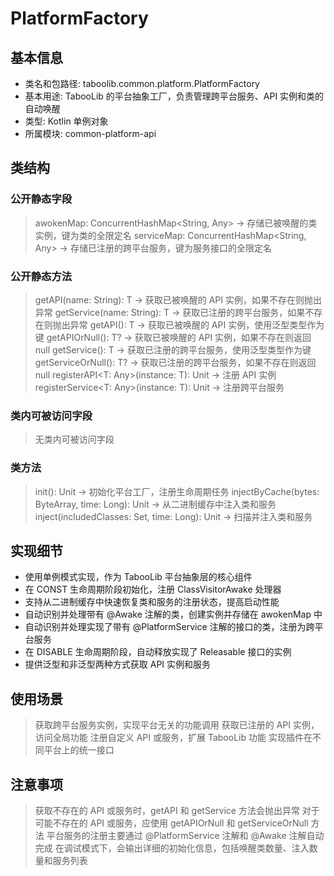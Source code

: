 # PlatformFactory
## 基本信息 
- 类名和包路径: taboolib.common.platform.PlatformFactory
- 基本用途: TabooLib 的平台抽象工厂，负责管理跨平台服务、API 实例和类的自动唤醒
- 类型: Kotlin 单例对象
- 所属模块: common-platform-api

## 类结构 
### 公开静态字段 
> awokenMap: ConcurrentHashMap<String, Any> -> 存储已被唤醒的类实例，键为类的全限定名
> serviceMap: ConcurrentHashMap<String, Any> -> 存储已注册的跨平台服务，键为服务接口的全限定名

### 公开静态方法 
> getAPI<T>(name: String): T -> 获取已被唤醒的 API 实例，如果不存在则抛出异常
> getService<T>(name: String): T -> 获取已注册的跨平台服务，如果不存在则抛出异常
> getAPI<T>(): T -> 获取已被唤醒的 API 实例，使用泛型类型作为键
> getAPIOrNull<T>(): T? -> 获取已被唤醒的 API 实例，如果不存在则返回 null
> getService<T>(): T -> 获取已注册的跨平台服务，使用泛型类型作为键
> getServiceOrNull<T>(): T? -> 获取已注册的跨平台服务，如果不存在则返回 null
> registerAPI<T: Any>(instance: T): Unit -> 注册 API 实例
> registerService<T: Any>(instance: T): Unit -> 注册跨平台服务

### 类内可被访问字段 
> 无类内可被访问字段

### 类方法
> init(): Unit -> 初始化平台工厂，注册生命周期任务
> injectByCache(bytes: ByteArray, time: Long): Unit -> 从二进制缓存中注入类和服务
> inject(includedClasses: Set<ReflexClass>, time: Long): Unit -> 扫描并注入类和服务

## 实现细节
- 使用单例模式实现，作为 TabooLib 平台抽象层的核心组件
- 在 CONST 生命周期阶段初始化，注册 ClassVisitorAwake 处理器
- 支持从二进制缓存中快速恢复类和服务的注册状态，提高启动性能
- 自动识别并处理带有 @Awake 注解的类，创建实例并存储在 awokenMap 中
- 自动识别并处理实现了带有 @PlatformService 注解的接口的类，注册为跨平台服务
- 在 DISABLE 生命周期阶段，自动释放实现了 Releasable 接口的实例
- 提供泛型和非泛型两种方式获取 API 实例和服务

## 使用场景 
> 获取跨平台服务实例，实现平台无关的功能调用
> 获取已注册的 API 实例，访问全局功能
> 注册自定义 API 或服务，扩展 TabooLib 功能
> 实现插件在不同平台上的统一接口

## 注意事项 
> 获取不存在的 API 或服务时，getAPI 和 getService 方法会抛出异常
> 对于可能不存在的 API 或服务，应使用 getAPIOrNull 和 getServiceOrNull 方法
> 平台服务的注册主要通过 @PlatformService 注解和 @Awake 注解自动完成
> 在调试模式下，会输出详细的初始化信息，包括唤醒类数量、注入数量和服务列表